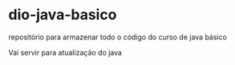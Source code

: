 # dio-java-basico
repositório para armazenar todo o código do curso de java básico

Vai servir para atualização do java